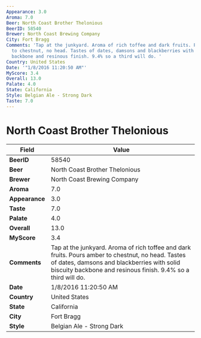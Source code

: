 ```yaml
---
Appearance: 3.0
Aroma: 7.0
Beer: North Coast Brother Thelonious
BeerID: 58540
Brewer: North Coast Brewing Company
City: Fort Bragg
Comments: 'Tap at the junkyard. Aroma of rich toffee and dark fruits. Pours amber
  to chestnut, no head. Tastes of dates, damsons and blackberries with solid biscuity
  backbone and resinous finish. 9.4% so a third will do. '
Country: United States
Date: '"1/8/2016 11:20:50 AM"'
MyScore: 3.4
Overall: 13.0
Palate: 4.0
State: California
Style: Belgian Ale - Strong Dark
Taste: 7.0
---
```


# North Coast Brother Thelonious

| Field         | Value |
|---------------|-------|
| **BeerID** | 58540 |
| **Beer** | North Coast Brother Thelonious |
| **Brewer** | North Coast Brewing Company |
| **Aroma** | 7.0 |
| **Appearance** | 3.0 |
| **Taste** | 7.0 |
| **Palate** | 4.0 |
| **Overall** | 13.0 |
| **MyScore** | 3.4 |
| **Comments** | Tap at the junkyard. Aroma of rich toffee and dark fruits. Pours amber to chestnut, no head. Tastes of dates, damsons and blackberries with solid biscuity backbone and resinous finish. 9.4% so a third will do.  |
| **Date** | 1/8/2016 11:20:50 AM |
| **Country** | United States |
| **State** | California |
| **City** | Fort Bragg |
| **Style** | Belgian Ale - Strong Dark |
